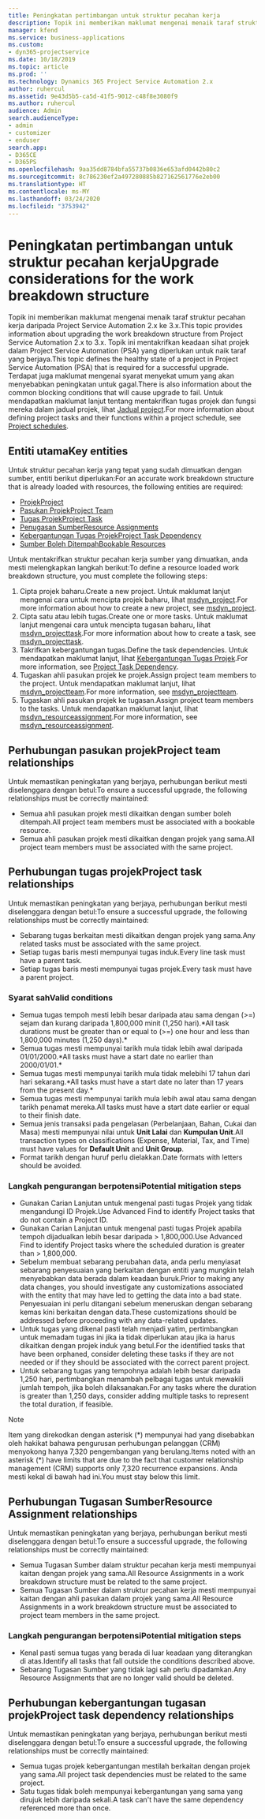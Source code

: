 ```yaml
---
title: Peningkatan pertimbangan untuk struktur pecahan kerja
description: Topik ini memberikan maklumat mengenai menaik taraf struktur pecahan kerja daripada Project Service Automation 2.x ke 3.x.
manager: kfend
ms.service: business-applications
ms.custom:
- dyn365-projectservice
ms.date: 10/18/2019
ms.topic: article
ms.prod: ''
ms.technology: Dynamics 365 Project Service Automation 2.x
author: ruhercul
ms.assetid: 9e43d5b5-ca5d-41f5-9012-c48f8e3080f9
ms.author: ruhercul
audience: Admin
search.audienceType:
- admin
- customizer
- enduser
search.app:
- D365CE
- D365PS
ms.openlocfilehash: 9aa35dd8784bfa55737b0836e653afd0442b80c2
ms.sourcegitcommit: 8c786230ef2a497280885b827162561776e2eb00
ms.translationtype: HT
ms.contentlocale: ms-MY
ms.lasthandoff: 03/24/2020
ms.locfileid: "3753942"
---
```

# <a name="upgrade-considerations-for-the-work-breakdown-structure"></a><span data-ttu-id="45e41-103">Peningkatan pertimbangan untuk struktur pecahan kerja</span><span class="sxs-lookup"><span data-stu-id="45e41-103">Upgrade considerations for the work breakdown structure</span></span>
<span data-ttu-id="45e41-104">Topik ini memberikan maklumat mengenai menaik taraf struktur pecahan kerja daripada Project Service Automation 2.x ke 3.x.</span><span class="sxs-lookup"><span data-stu-id="45e41-104">This topic provides information about upgrading the work breakdown structure from Project Service Automation 2.x to 3.x.</span></span> <span data-ttu-id="45e41-105">Topik ini mentakrifkan keadaan sihat projek dalam Project Service Automation (PSA) yang diperlukan untuk naik taraf yang berjaya.</span><span class="sxs-lookup"><span data-stu-id="45e41-105">This topic defines the healthy state of a project in Project Service Automation (PSA) that is required for a successful upgrade.</span></span> <span data-ttu-id="45e41-106">Terdapat juga maklumat mengenai syarat menyekat umum yang akan menyebabkan peningkatan untuk gagal.</span><span class="sxs-lookup"><span data-stu-id="45e41-106">There is also information about the common blocking conditions that will cause upgrade to fail.</span></span> <span data-ttu-id="45e41-107">Untuk mendapatkan maklumat lanjut tentang mentakrifkan tugas projek dan fungsi mereka dalam jadual projek, lihat [Jadual project](project-creating.md).</span><span class="sxs-lookup"><span data-stu-id="45e41-107">For more information about defining project tasks and their functions within a project schedule, see [Project schedules](project-creating.md).</span></span>

## <a name="key-entities"></a><span data-ttu-id="45e41-108">Entiti utama</span><span class="sxs-lookup"><span data-stu-id="45e41-108">Key entities</span></span>
<span data-ttu-id="45e41-109">Untuk struktur pecahan kerja yang tepat yang sudah dimuatkan dengan sumber, entiti berikut diperlukan:</span><span class="sxs-lookup"><span data-stu-id="45e41-109">For an accurate work breakdown structure that is already loaded with resources, the following entities are required:</span></span>

- [<span data-ttu-id="45e41-110">Projek</span><span class="sxs-lookup"><span data-stu-id="45e41-110">Project</span></span>](../developer/entities/msdyn_project.md)
- [<span data-ttu-id="45e41-111">Pasukan Projek</span><span class="sxs-lookup"><span data-stu-id="45e41-111">Project Team</span></span>](../developer/entities/msdyn_projectteam.md)
- [<span data-ttu-id="45e41-112">Tugas Projek</span><span class="sxs-lookup"><span data-stu-id="45e41-112">Project Task</span></span>](../developer/entities/msdyn_projecttask.md)
- [<span data-ttu-id="45e41-113">Penugasan Sumber</span><span class="sxs-lookup"><span data-stu-id="45e41-113">Resource Assignments</span></span>](../developer/entities/msdyn_resourceassignment.md)
- [<span data-ttu-id="45e41-114">Kebergantungan Tugas Projek</span><span class="sxs-lookup"><span data-stu-id="45e41-114">Project Task Dependency</span></span>](../developer/entities/msdyn_projecttaskdependency.md)
- [<span data-ttu-id="45e41-115">Sumber Boleh Ditempah</span><span class="sxs-lookup"><span data-stu-id="45e41-115">Bookable Resources</span></span>](../developer/entities/bookableresource.md)

<span data-ttu-id="45e41-116">Untuk mentakrifkan struktur pecahan kerja sumber yang dimuatkan, anda mesti melengkapkan langkah berikut:</span><span class="sxs-lookup"><span data-stu-id="45e41-116">To define a resource loaded work breakdown structure, you must complete the following steps:</span></span>

1. <span data-ttu-id="45e41-117">Cipta projek baharu.</span><span class="sxs-lookup"><span data-stu-id="45e41-117">Create a new project.</span></span> <span data-ttu-id="45e41-118">Untuk maklumat lanjut mengenai cara untuk mencipta projek baharu, lihat [msdyn_project](../developer/entities/msdyn_project.md).</span><span class="sxs-lookup"><span data-stu-id="45e41-118">For more information about how to create a new project, see [msdyn_project](../developer/entities/msdyn_project.md).</span></span>
2. <span data-ttu-id="45e41-119">Cipta satu atau lebih tugas.</span><span class="sxs-lookup"><span data-stu-id="45e41-119">Create one or more tasks.</span></span> <span data-ttu-id="45e41-120">Untuk maklumat lanjut mengenai cara untuk mencipta tugasan baharu, lihat [msdyn_projecttask](../developer/entities/msdyn_projecttask.md).</span><span class="sxs-lookup"><span data-stu-id="45e41-120">For more information about how to create a task, see [msdyn_projecttask](../developer/entities/msdyn_projecttask.md).</span></span>
3. <span data-ttu-id="45e41-121">Takrifkan kebergantungan tugas.</span><span class="sxs-lookup"><span data-stu-id="45e41-121">Define the task dependencies.</span></span> <span data-ttu-id="45e41-122">Untuk mendapatkan maklumat lanjut, lihat [Kebergantungan Tugas Projek](../developer/entities/msdyn_projecttaskdependency.md).</span><span class="sxs-lookup"><span data-stu-id="45e41-122">For more information, see [Project Task Dependency](../developer/entities/msdyn_projecttaskdependency.md).</span></span>
4. <span data-ttu-id="45e41-123">Tugaskan ahli pasukan projek ke projek.</span><span class="sxs-lookup"><span data-stu-id="45e41-123">Assign project team members to the project.</span></span> <span data-ttu-id="45e41-124">Untuk mendapatkan maklumat lanjut, lihat [msdyn_projectteam](../developer/entities/msdyn_projectteam.md).</span><span class="sxs-lookup"><span data-stu-id="45e41-124">For more information, see [msdyn_projectteam](../developer/entities/msdyn_projectteam.md).</span></span>
5. <span data-ttu-id="45e41-125">Tugaskan ahli pasukan projek ke tugasan.</span><span class="sxs-lookup"><span data-stu-id="45e41-125">Assign project team members to the tasks.</span></span> <span data-ttu-id="45e41-126">Untuk mendapatkan maklumat lanjut, lihat [msdyn_resourceassignment](../developer/entities/msdyn_resourceassignment.md).</span><span class="sxs-lookup"><span data-stu-id="45e41-126">For more information, see [msdyn_resourceassignment](../developer/entities/msdyn_resourceassignment.md).</span></span>

## <a name="project-team-relationships"></a><span data-ttu-id="45e41-127">Perhubungan pasukan projek</span><span class="sxs-lookup"><span data-stu-id="45e41-127">Project team relationships</span></span>

<span data-ttu-id="45e41-128">Untuk memastikan peningkatan yang berjaya, perhubungan berikut mesti diselenggara dengan betul:</span><span class="sxs-lookup"><span data-stu-id="45e41-128">To ensure a successful upgrade, the following relationships must be correctly maintained:</span></span>
- <span data-ttu-id="45e41-129">Semua ahli pasukan projek mesti dikaitkan dengan sumber boleh ditempah.</span><span class="sxs-lookup"><span data-stu-id="45e41-129">All project team members must be associated with a bookable resource.</span></span>
- <span data-ttu-id="45e41-130">Semua ahli pasukan projek mesti dikaitkan dengan projek yang sama.</span><span class="sxs-lookup"><span data-stu-id="45e41-130">All project team members must be associated with the same project.</span></span> 

## <a name="project-task-relationships"></a><span data-ttu-id="45e41-131">Perhubungan tugas projek</span><span class="sxs-lookup"><span data-stu-id="45e41-131">Project task relationships</span></span>
<span data-ttu-id="45e41-132">Untuk memastikan peningkatan yang berjaya, perhubungan berikut mesti diselenggara dengan betul:</span><span class="sxs-lookup"><span data-stu-id="45e41-132">To ensure a successful upgrade, the following relationships must be correctly maintained:</span></span>

- <span data-ttu-id="45e41-133">Sebarang tugas berkaitan mesti dikaitkan dengan projek yang sama.</span><span class="sxs-lookup"><span data-stu-id="45e41-133">Any related tasks must be associated with the same project.</span></span>
- <span data-ttu-id="45e41-134">Setiap tugas baris mesti mempunyai tugas induk.</span><span class="sxs-lookup"><span data-stu-id="45e41-134">Every line task must have a parent task.</span></span>
- <span data-ttu-id="45e41-135">Setiap tugas baris mesti mempunyai tugas projek.</span><span class="sxs-lookup"><span data-stu-id="45e41-135">Every task must have a parent project.</span></span>

### <a name="valid-conditions"></a><span data-ttu-id="45e41-136">Syarat sah</span><span class="sxs-lookup"><span data-stu-id="45e41-136">Valid conditions</span></span>

- <span data-ttu-id="45e41-137">Semua tugas tempoh mesti lebih besar daripada atau sama dengan (>=) sejam dan kurang daripada 1,800,000 minit (1,250 hari).\*</span><span class="sxs-lookup"><span data-stu-id="45e41-137">All task durations must be greater than or equal to (>=) one hour and less than 1,800,000 minutes (1,250 days).\*</span></span>
- <span data-ttu-id="45e41-138">Semua tugas mesti mempunyai tarikh mula tidak lebih awal daripada 01/01/2000.\*</span><span class="sxs-lookup"><span data-stu-id="45e41-138">All tasks must have a start date no earlier than 2000/01/01.\*</span></span>
- <span data-ttu-id="45e41-139">Semua tugas mesti mempunyai tarikh mula tidak melebihi 17 tahun dari hari sekarang.\*</span><span class="sxs-lookup"><span data-stu-id="45e41-139">All tasks must have a start date no later than 17 years from the present day.\*</span></span>
- <span data-ttu-id="45e41-140">Semua tugas mesti mempunyai tarikh mula lebih awal atau sama dengan tarikh penamat mereka.</span><span class="sxs-lookup"><span data-stu-id="45e41-140">All tasks must have a start date earlier or equal to their finish date.</span></span>
- <span data-ttu-id="45e41-141">Semua jenis transaksi pada pengelasan (Perbelanjaan, Bahan, Cukai dan Masa) mesti mempunyai nilai untuk **Unit Lalai** dan **Kumpulan Unit**.</span><span class="sxs-lookup"><span data-stu-id="45e41-141">All transaction types on classifications (Expense, Material, Tax, and Time) must have values for **Default Unit** and **Unit Group**.</span></span>
- <span data-ttu-id="45e41-142">Format tarikh dengan huruf perlu dielakkan.</span><span class="sxs-lookup"><span data-stu-id="45e41-142">Date formats with letters should be avoided.</span></span>

### <a name="potential-mitigation-steps"></a><span data-ttu-id="45e41-143">Langkah pengurangan berpotensi</span><span class="sxs-lookup"><span data-stu-id="45e41-143">Potential mitigation steps</span></span>
- <span data-ttu-id="45e41-144">Gunakan Carian Lanjutan untuk mengenal pasti tugas Projek yang tidak mengandungi ID Projek.</span><span class="sxs-lookup"><span data-stu-id="45e41-144">Use Advanced Find to identify Project tasks that do not contain a Project ID.</span></span>
- <span data-ttu-id="45e41-145">Gunakan Carian Lanjutan untuk mengenal pasti tugas Projek apabila tempoh dijadualkan lebih besar daripada > 1,800,000.</span><span class="sxs-lookup"><span data-stu-id="45e41-145">Use Advanced Find to identify Project tasks where the scheduled duration is greater than > 1,800,000.</span></span>
- <span data-ttu-id="45e41-146">Sebelum membuat sebarang perubahan data, anda perlu menyiasat sebarang penyesuaian yang berkaitan dengan entiti yang mungkin telah menyebabkan data berada dalam keadaan buruk.</span><span class="sxs-lookup"><span data-stu-id="45e41-146">Prior to making any data changes, you should investigate any customizations associated with the entity that may have led to getting the data into a bad state.</span></span> <span data-ttu-id="45e41-147">Penyesuaian ini perlu ditangani sebelum meneruskan dengan sebarang kemas kini berkaitan dengan data.</span><span class="sxs-lookup"><span data-stu-id="45e41-147">These customizations should be addressed before proceeding with any data-related updates.</span></span>
- <span data-ttu-id="45e41-148">Untuk tugas yang dikenal pasti telah menjadi yatim, pertimbangkan untuk memadam tugas ini jika ia tidak diperlukan atau jika ia harus dikaitkan dengan projek induk yang betul.</span><span class="sxs-lookup"><span data-stu-id="45e41-148">For the identified tasks that have been orphaned, consider deleting these tasks if they are not needed or if they should be associated with the correct parent project.</span></span>
- <span data-ttu-id="45e41-149">Untuk sebarang tugas yang tempohnya adalah lebih besar daripada 1,250 hari, pertimbangkan menambah pelbagai tugas untuk mewakili jumlah tempoh, jika boleh dilaksanakan.</span><span class="sxs-lookup"><span data-stu-id="45e41-149">For any tasks where the duration is greater than 1,250 days, consider adding multiple tasks to represent the total duration, if feasible.</span></span>

> [!NOTE]
> <span data-ttu-id="45e41-150">Item yang direkodkan dengan asterisk (\*) mempunyai had yang disebabkan oleh hakikat bahawa pengurusan perhubungan pelanggan (CRM) menyokong hanya 7,320 pengembangan yang berulang.</span><span class="sxs-lookup"><span data-stu-id="45e41-150">Items noted with an asterisk (\*) have limits that are due to the fact that customer relationship management (CRM) supports only 7,320 recurrence expansions.</span></span> <span data-ttu-id="45e41-151">Anda mesti kekal di bawah had ini.</span><span class="sxs-lookup"><span data-stu-id="45e41-151">You must stay below this limit.</span></span>

## <a name="resource-assignment-relationships"></a><span data-ttu-id="45e41-152">Perhubungan Tugasan Sumber</span><span class="sxs-lookup"><span data-stu-id="45e41-152">Resource Assignment relationships</span></span>
<span data-ttu-id="45e41-153">Untuk memastikan peningkatan yang berjaya, perhubungan berikut mesti diselenggara dengan betul:</span><span class="sxs-lookup"><span data-stu-id="45e41-153">To ensure a successful upgrade, the following relationships must be correctly maintained:</span></span>

- <span data-ttu-id="45e41-154">Semua Tugasan Sumber dalam struktur pecahan kerja mesti mempunyai kaitan dengan projek yang sama.</span><span class="sxs-lookup"><span data-stu-id="45e41-154">All Resource Assignments in a work breakdown structure must be related to the same project.</span></span>
- <span data-ttu-id="45e41-155">Semua Tugasan Sumber dalam struktur pecahan kerja mesti mempunyai kaitan dengan ahli pasukan dalam projek yang sama.</span><span class="sxs-lookup"><span data-stu-id="45e41-155">All Resource Assignments in a work breakdown structure must be associated to project team members in the same project.</span></span>

### <a name="potential-mitigation-steps"></a><span data-ttu-id="45e41-156">Langkah pengurangan berpotensi</span><span class="sxs-lookup"><span data-stu-id="45e41-156">Potential mitigation steps</span></span>
- <span data-ttu-id="45e41-157">Kenal pasti semua tugas yang berada di luar keadaan yang diterangkan di atas.</span><span class="sxs-lookup"><span data-stu-id="45e41-157">Identify all tasks that fall outside the conditions described above.</span></span>  
- <span data-ttu-id="45e41-158">Sebarang Tugasan Sumber yang tidak lagi sah perlu dipadamkan.</span><span class="sxs-lookup"><span data-stu-id="45e41-158">Any Resource Assignments that are no longer valid should be deleted.</span></span>

## <a name="project-task-dependency-relationships"></a><span data-ttu-id="45e41-159">Perhubungan kebergantungan tugasan projek</span><span class="sxs-lookup"><span data-stu-id="45e41-159">Project task dependency relationships</span></span>
<span data-ttu-id="45e41-160">Untuk memastikan peningkatan yang berjaya, perhubungan berikut mesti diselenggara dengan betul:</span><span class="sxs-lookup"><span data-stu-id="45e41-160">To ensure a successful upgrade, the following relationships must be correctly maintained:</span></span>

- <span data-ttu-id="45e41-161">Semua tugas projek kebergantungan mestilah berkaitan dengan projek yang sama.</span><span class="sxs-lookup"><span data-stu-id="45e41-161">All project task dependencies must be related to the same project.</span></span>
- <span data-ttu-id="45e41-162">Satu tugas tidak boleh mempunyai kebergantungan yang sama yang dirujuk lebih daripada sekali.</span><span class="sxs-lookup"><span data-stu-id="45e41-162">A task can't have the same dependency referenced more than once.</span></span>
